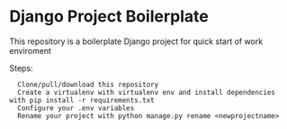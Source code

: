# Django Project Boilerplate

This repository is a boilerplate Django project for quick start of work enviroment


Steps:
```
  Clone/pull/download this repository
  Create a virtualenv with virtualenv env and install dependencies with pip install -r requirements.txt
  Configure your .env variables
  Rename your project with python manage.py rename <newprojectname>
```
